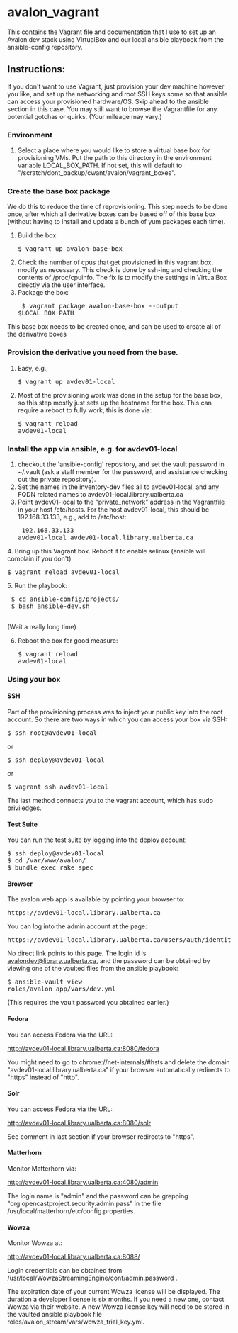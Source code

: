 # avalon_vagrant
This contains the Vagrant file and documentation that I use to set up an Avalon dev stack using VirtualBox and our local ansible playbook from the ansible-config repository.

## Instructions:

If you don't want to use Vagrant, just provision your dev machine however you like, and set up the networking and root SSH keys some so that ansible can access your provisioned hardware/OS. Skip ahead to the ansible section in this case. You may still want to browse the Vagrantfile for any potential gotchas or quirks. (Your mileage may vary.)

### Environment

1. Select a place where you would like to store a virtual base
     box for provisioning VMs. Put the path to this directory in
     the environment variable LOCAL_BOX_PATH. If not set, this
      will default to "/scratch/dont_backup/cwant/avalon/vagrant_boxes".

### Create the base box package

We do this to reduce the time of reprovisioning. This step needs to be done once, after which all derivative boxes can be based off of this base box (without having to install and update a bunch of yum packages each time).

1. Build the box: <pre>$ vagrant up avalon-base-box</pre>
2. Check the number of cpus that get provisioned in this vagrant box, modify
     as necessary. This check is done by ssh-ing and checking the contents
     of /proc/cpuinfo. The fix is to modify the settings in VirtualBox
     directly via the user interface.
3. Package the box:<pre>
$ vagrant package avalon-base-box --output $LOCAL_BOX_PATH</pre>

This base box needs to be created once, and can be used to
create all of the derivative boxes

### Provision the derivative you need from the base.

1. Easy, e.g., <pre>$ vagrant up avdev01-local</pre>
2. Most of the provisioning work was done in the setup for the base box,
   so this step mostly just sets up the hostname for the box. This can require
   a reboot to fully work, this is done via: <pre>$ vagrant reload avdev01-local</pre>

### Install the app via ansible, e.g. for avdev01-local

1. checkout the 'ansible-config' repository, and set the vault password
   in ~/.vault (ask a staff member for the password, and assistance
   checking out the private repository).
2. Set the names in the inventory-dev files all to avdev01-local,
   and any FQDN related names to avdev01-local.library.ualberta.ca
3. Point avdev01-local to the "private_network" address in the
   Vagrantfile in your host /etc/hosts. For the host avdev01-local, this should
   be 192.168.33.133, e.g., add to /etc/host:<pre>
   192.168.33.133  avdev01-local avdev01-local.library.ualberta.ca
</pre>
4. Bring up this Vagrant box. Reboot it to enable selinux
   (ansible will complain if you don't)<pre>$ vagrant reload avdev01-local</pre>
5. Run the playbook:<pre>
 $ cd ansible-config/projects/
 $ bash ansible-dev.sh
 </pre> (Wait a really long time)

6. Reboot the box for good measure: <pre>$ vagrant reload avdev01-local</pre>

### Using your box

#### SSH

Part of the provisioning process was to inject your public key into the root
account. So there are two ways in which you can access your box via SSH:

<pre>$ ssh root@avdev01-local</pre>
or
<pre>$ ssh deploy@avdev01-local</pre>
or
<pre>$ vagrant ssh avdev01-local</pre>

The last method connects you to the vagrant account, which has sudo priviledges.

#### Test Suite

You can run the test suite by logging into the deploy account:
<pre>
$ ssh deploy@avdev01-local
$ cd /var/www/avalon/
$ bundle exec rake spec
</pre>

#### Browser

The avalon web app is available by pointing your browser to:

<pre>https://avdev01-local.library.ualberta.ca</pre>

You can log into the admin account at the page:

<pre>https://avdev01-local.library.ualberta.ca/users/auth/identity</pre>

No direct link points to this page. The login id is avalondev@library.ualberta.ca,
and the password can be obtained by viewing one of the vaulted files from the ansible
playbook: <pre>$ ansible-vault view roles/avalon_app/vars/dev.yml
</pre>

(This requires the vault password you obtained earlier.)

#### Fedora

You can access Fedora via the URL:

http://avdev01-local.library.ualberta.ca:8080/fedora

You might need to go to chrome://net-internals/#hsts and delete the domain "avdev01-local.library.ualberta.ca" if your browser automatically redirects to "https" instead of "http".

#### Solr

You can access Fedora via the URL:

http://avdev01-local.library.ualberta.ca:8080/solr

See comment in last section if your browser redirects to "https".

#### Matterhorn

Monitor Matterhorn via:

http://avdev01-local.library.ualberta.ca:4080/admin

The login name is "admin" and the password can be grepping "org.opencastproject.security.admin.pass" in the file /usr/local/matterhorn/etc/config.properties.

#### Wowza

Monitor Wowza at:

http://avdev01-local.library.ualberta.ca:8088/

Login credentials can be obtained from /usr/local/WowzaStreamingEngine/conf/admin.password .

The expiration date of your current Wowza license will be displayed. The duration a developer license is six months. If you need a new one, contact Wowza via their website. A new Wowza license key will need to be stored in the vaulted ansible playbook file  roles/avalon_stream/vars/wowza_trial_key.yml.
